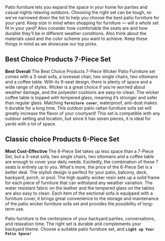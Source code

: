 Patio furniture lets you expand the space in your home for parties and casual nights relaxing outdoors. Choosing the right set can be tough, so we’ve narrowed down the list to help you choose the best patio furniture for your yard.
Keep size in mind when shopping for furniture — will a whole set fit in your yard? Also consider how comfortable the seats are and how durable they’ll be in different weather conditions. Also think about the materials used and the color scheme you want to achieve. Keep these things in mind as we showcase our top picks.
## Best Choice Products 7-Piece Set

**Best Overall**
The Best Choice Products 7-Piece Wicker Patio Furniture set comes with a 3-seat sofa, a loveseat chair, two single chairs, two ottomans and a coffee table. With its 9-seat design, there is plenty of space and a wide range of styles. 
Wicker is a great choice if you’re worried about weather damage, and the polyester cushions are easy-to-clean. The wicker coffee table is topped with tempered glass, meaning it’s stronger and safer than regular glass. 
Matching **`furniture cover`**, waterproof, anti-dust makes it durable for a long time. This outdoor patio rattan furniture sofa set will greatly increase the flavor of your courtyard!
This set is compatible with any outdoor setting and location, but since it has seven pieces, it is ideal for yards with a lot of space.

## Classic choice Products 6-Piece Set

**Most Cost-Effective**
The 6-Piece Set takes up less space than a 7-Piece Set, but a 3-seat sofa, two single chairs, two ottomans and a coffee table are enough to cover your daily needs. Excitedly, the combination of these 7 seats is entirely up to you.
What's more, the price of the 6-Piece Set is a better deal. The stylish design is perfect for your patio, balcony, deck, backyard, porch, or pool.
The high quality wicker resin sets up a solid frame for each piece of furniture that can withstand any weather variation. The water resistant fabric on the leather and the tempered glass on the tables are also easy to clean.
Each item of the sectional sofa is equipped with a furniture cover, it brings great convenience to the storage and maintenance of the patio wicker furniture sofa set and provides the possibility of long-term use.

Patio furniture is the centerpiece of your backyard parties, conversations, and relaxation time. The right set is durable and complements your backyard theme.
Choose a suitable patio furniture set, and **`Light up Your Patio Space!`**